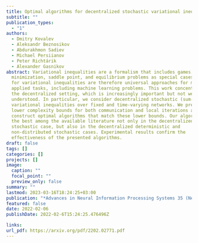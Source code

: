 ```yaml
---
title: Optimal algorithms for decentralized stochastic variational inequalities
subtitle: ""
publication_types:
  - "1"
authors:
  - Dmitry Kovalev
  - Aleksandr Beznosikov
  - Abdurakhmon Sadiev
  - Michael Persiianov
  - Peter Richtárik
  - Alexander Gasnikov
abstract: Variational inequalities are a formalism that includes games,
  minimization, saddle point, and equilibrium problems as special cases. Methods
  for variational inequalities are therefore universal approaches for many
  applied tasks, including machine learning problems. This work concentrates on
  the decentralized setting, which is increasingly important but not well
  understood. In particular, we consider decentralized stochastic (sum-type)
  variational inequalities over fixed and time-varying networks. We present
  lower complexity bounds for both communication and local iterations and
  construct optimal algorithms that match these lower bounds. Our algorithms are
  the best among the available literature not only in the decentralized
  stochastic case, but also in the decentralized deterministic and
  non-distributed stochastic cases. Experimental results confirm the
  effectiveness of the presented algorithms.
draft: false
tags: []
categories: []
projects: []
image:
  caption: ""
  focal_point: ""
  preview_only: false
summary: ""
lastmod: 2023-03-16T18:24:25+03:00
publication: "*Advances in Neural Information Processing Systems 35 (NeurIPS 2022)*"
featured: false
date: 2022-02-06
publishDate: 2022-02-6T15:24:25.476496Z

links:
url_pdf: https://arxiv.org/pdf/2202.02771.pdf
---
```




